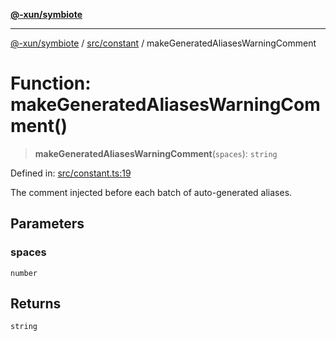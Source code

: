 [**@-xun/symbiote**](../../../README.md)

***

[@-xun/symbiote](../../../README.md) / [src/constant](../README.md) / makeGeneratedAliasesWarningComment

# Function: makeGeneratedAliasesWarningComment()

> **makeGeneratedAliasesWarningComment**(`spaces`): `string`

Defined in: [src/constant.ts:19](https://github.com/Xunnamius/symbiote/blob/130931259fdc2fa9b7d2a06a4f7ac8fdd407e67a/src/constant.ts#L19)

The comment injected before each batch of auto-generated aliases.

## Parameters

### spaces

`number`

## Returns

`string`
